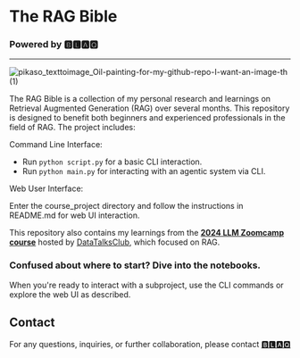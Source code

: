 # **The RAG Bible**

### Powered by 🅱🅻🅰🆀
-----------------------------------------------------------
![pikaso_texttoimage_Oil-painting-for-my-github-repo-I-want-an-image-th (1)](https://github.com/user-attachments/assets/f49142b6-72f2-4e2e-ac6e-58b4e4ba7db8)





The RAG Bible is a collection of my personal research and learnings on Retrieval Augmented Generation (RAG) over several months. This repository is designed to benefit both beginners and experienced professionals in the field of RAG. The project includes:

Command Line Interface:

* Run ```python script.py``` for a basic CLI interaction.
* Run ```python main.py``` for interacting with an agentic system via CLI.
  
Web User Interface:

Enter the course_project directory and follow the instructions in README.md for web UI interaction.


This repository also contains my learnings from the [**2024 LLM Zoomcamp course**](https://github.com/DataTalksClub/llm-zoomcamp.git) hosted by [DataTalksClub](https://courses.datatalks.club/llm-zoomcamp-2024/), which focused on RAG. 

### Confused about where to start? Dive into the notebooks. 

When you're ready to interact with a subproject, use the CLI commands or explore the web UI as described.


  
## **Contact**
For any questions, inquiries, or further collaboration, please contact [🅱🅻🅰🆀](https://www.linkedin.com/in/chinonsoodiaka/)
